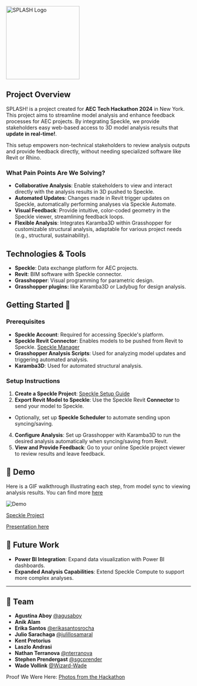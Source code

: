 <a href="https://github.com/team-speckle-automation/SPLASH">
    <img src="https://github.com/team-speckle-automation/SPLASH/blob/main/Assets/Splash_logo.png" alt="SPLASH Logo" width="200" height="200">
</a>

## Project Overview
SPLASH! is a project created for **AEC Tech Hackathon 2024** in New York.
This project aims to streamline model analysis and enhance feedback processes for AEC projects. By integrating Speckle, we provide stakeholders easy web-based access to 3D model analysis results that **update in real-time!**.

This setup empowers non-technical stakeholders to review analysis outputs and provide feedback directly, without needing specialized software like Revit or Rhino.
### What Pain Points Are We Solving?
- **Collaborative Analysis**: Enable stakeholders to view and interact directly with the analysis results in 3D pushed to Speckle.
- **Automated Updates**: Changes made in Revit trigger updates on Speckle, automatically performing analyses via Speckle Automate.
- **Visual Feedback**: Provide intuitive, color-coded geometry in the Speckle viewer, streamlining feedback loops.
- **Flexible Analysis**: Integrates Karamba3D within Grasshopper for customizable structural analysis, adaptable for various project needs (e.g., structural, sustainability).
## Technologies & Tools
- **Speckle**: Data exchange platform for AEC projects.
- **Revit**: BIM software with Speckle connector.
- **Grasshopper**: Visual programming for parametric design.
- **Grasshopper plugins:** like Karamba3D or Ladybug for design analysis.
## Getting Started :rocket:
### Prerequisites
   - **Speckle Account**: Required for accessing Speckle's platform.
   - **Speckle Revit Connector**: Enables models to be pushed from Revit to Speckle. [Speckle Manager](https://speckle.guide/#speckle-manager)
   - **Grasshopper Analysis Scripts**: Used for analyzing model updates and triggering automated analysis.
   - **Karamba3D**: Used for automated structural analysis.
### Setup Instructions
1. **Create a Speckle Project**: [Speckle Setup Guide](https://speckle.guide/workspaces/projects.html)
2. **Export Revit Model to Speckle**: Use the Speckle Revit **Connector** to send your model to Speckle.
  - Optionally, set up **Speckle Scheduler** to automate sending upon syncing/saving.
4. **Configure Analysis**: Set up Grasshopper with Karamba3D to run the desired analysis automatically when syncing/saving from Revit.
5. **View and Provide Feedback**: Go to your online Speckle project viewer to review results and leave feedback.
## :movie_camera: Demo
Here is a GIF walkthrough illustrating each step, from model sync to viewing analysis results. You can find more [here](https://github.com/team-speckle-automation/SPLASH/tree/main/Demos)

![Demo](https://github.com/team-speckle-automation/SPLASH/blob/main/Demos/Speckle_Composite_Analysis.gif)

[Speckle Project](https://app.speckle.systems/projects/0a088653cb/models/05fb82a423)

[Presentation here](link_to_slides)
## :crystal_ball: Future Work
- **Power BI Integration**: Expand data visualization with Power BI dashboards.
- **Expanded Analysis Capabilities**: Extend Speckle Compute to support more complex analyses.
---
## :busts_in_silhouette: Team
   - **Agustina Aboy** [@agusaboy](https://github.com/agusaboy)
   - **Anik Alam** 
   - **Erika Santos** [@erikasantosrocha](https://github.com/erikasantosrocha)
   - **Julio Sarachaga** [@julillosamaral](https://github.com/ulillosamaral)
   - **Kent Pretorius** 
   - **Laszlo Andrasi**
   - **Nathan Terranova** [@nterranova](https://github.com/nterranova)
   - **Stephen Prendergast** [@sgcprender](https://github.com/sgcprender)
   - **Wade Vollink** [@Wizard-Wade](https://github.com/Wizard-Wade)

Proof We Were Here: [Photos from the Hackathon](https://github.com/team-speckle-automation/AECTech2024/tree/main/Photos)
